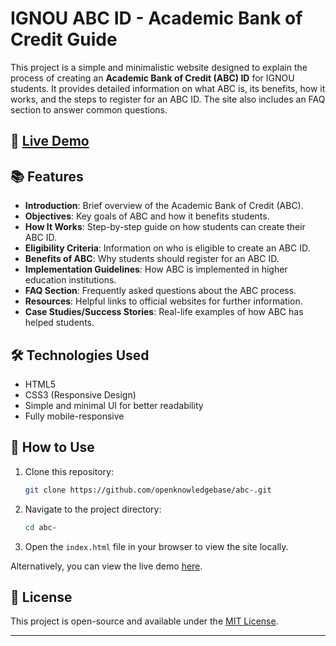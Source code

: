 

# IGNOU ABC ID - Academic Bank of Credit Guide

This project is a simple and minimalistic website designed to explain the process of creating an **Academic Bank of Credit (ABC) ID** for IGNOU students. It provides detailed information on what ABC is, its benefits, how it works, and the steps to register for an ABC ID. The site also includes an FAQ section to answer common questions.

## 🚀 [Live Demo](https://openknowledgebase.github.io/abc-/)

## 📚 Features

- **Introduction**: Brief overview of the Academic Bank of Credit (ABC).
- **Objectives**: Key goals of ABC and how it benefits students.
- **How It Works**: Step-by-step guide on how students can create their ABC ID.
- **Eligibility Criteria**: Information on who is eligible to create an ABC ID.
- **Benefits of ABC**: Why students should register for an ABC ID.
- **Implementation Guidelines**: How ABC is implemented in higher education institutions.
- **FAQ Section**: Frequently asked questions about the ABC process.
- **Resources**: Helpful links to official websites for further information.
- **Case Studies/Success Stories**: Real-life examples of how ABC has helped students.

## 🛠️ Technologies Used

- HTML5
- CSS3 (Responsive Design)
- Simple and minimal UI for better readability
- Fully mobile-responsive

## 📖 How to Use

1. Clone this repository:
   ```bash
   git clone https://github.com/openknowledgebase/abc-.git
   ```
2. Navigate to the project directory:
   ```bash
   cd abc-
   ```
3. Open the `index.html` file in your browser to view the site locally.

Alternatively, you can view the live demo [here](https://openknowledgebase.github.io/abc-/).

## 📝 License

This project is open-source and available under the [MIT License](LICENSE).

---
